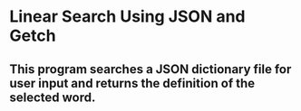# Linear Search Using JSON and Getch
## This program searches a JSON dictionary file for user input and returns the definition of the selected word.